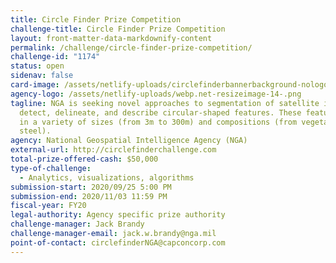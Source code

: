 ```yaml
---
title: Circle Finder Prize Competition
challenge-title: Circle Finder Prize Competition
layout: front-matter-data-markdownify-content
permalink: /challenge/circle-finder-prize-competition/
challenge-id: "1174"
status: open
sidenav: false
card-image: /assets/netlify-uploads/circlefinderbannerbackground-nologo.png
agency-logo: /assets/netlify-uploads/webp.net-resizeimage-14-.png
tagline: NGA is seeking novel approaches to segmentation of satellite imagery to
  detect, delineate, and describe circular-shaped features. These features come
  in a variety of sizes (from 3m to 300m) and compositions (from vegetation to
  steel).
agency: National Geospatial Intelligence Agency (NGA)
external-url: http://circlefinderchallenge.com
total-prize-offered-cash: $50,000
type-of-challenge:
  - Analytics, visualizations, algorithms
submission-start: 2020/09/25 5:00 PM
submission-end: 2020/11/03 11:59 PM
fiscal-year: FY20
legal-authority: Agency specific prize authority
challenge-manager: Jack Brandy
challenge-manager-email: jack.w.brandy@nga.mil
point-of-contact: circlefinderNGA@capconcorp.com
---
```


